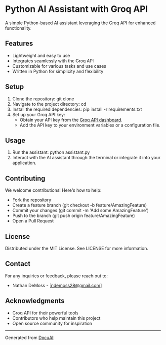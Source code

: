 # Python AI Assistant with Groq API 

A simple Python-based AI assistant leveraging the Groq API for enhanced functionality. 

## Features 

- Lightweight and easy to use 
- Integrates seamlessly with the Groq API 
- Customizable for various tasks and use cases 
- Written in Python for simplicity and flexibility 

## Setup 

1. Clone the repository: 
   git clone <repository-url> 
2. Navigate to the project directory: 
   cd <project-directory> 
3. Install the required dependencies: 
   pip install -r requirements.txt 
4. Set up your Groq API key: 
   - Obtain your API key from the [Groq API dashboard](https://www.groq.com). 
   - Add the API key to your environment variables or a configuration file. 

## Usage 

1. Run the assistant: 
   python assistant.py 
2. Interact with the AI assistant through the terminal or integrate it into your application. 

## Contributing 

We welcome contributions! Here's how to help: 

- Fork the repository 
- Create a feature branch (git checkout -b feature/AmazingFeature) 
- Commit your changes (git commit -m 'Add some AmazingFeature') 
- Push to the branch (git push origin feature/AmazingFeature) 
- Open a Pull Request 

## License 

Distributed under the MIT License. See LICENSE for more information. 

## Contact 

For any inquiries or feedback, please reach out to: 

- Nathan DeMoss - [ndemoss28@gmail.com] 

## Acknowledgments 

- Groq API for their powerful tools 
- Contributors who help maintain this project 
- Open source community for inspiration 

--- 
Generated from [DocuAI](https://docu-ai-git.vercel.app/) 
